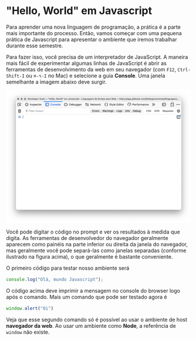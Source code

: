 # "Hello, World" em Javascript

Para aprender uma nova linguagem de programação, a prática é a parte mais importante do processo. Então, vamos começar com uma pequena prática de Javascript para apresentar o ambiente que iremos trabalhar durante esse semestre.

Para fazer isso, você precisa de um interpretador de JavaScript. A maneira mais fácil de experimentar algumas linhas de JavaScript é abrir as ferramentas de desenvolvimento da web em seu navegador (com `F12`, `Ctrl-Shift-I` ou `⌘-⌥-I` no Mac) e selecione a guia **Console**. Uma janela semelhante a imagem abaixo deve surgir.

![Tela de "Ferramentas de Desenvolvedor" no navegador Firefox.](<../.gitbook/assets/Screen Shot 2021-06-07 at 19.09.18.png>)

Você pode digitar o código no prompt e ver os resultados à medida que digita. As ferramentas de desenvolvedor do navegador geralmente aparecem como painéis na parte inferior ou direita da janela do navegador, mas geralmente você pode separá-las como janelas separadas (conforme ilustrado na figura acima), o que geralmente é bastante conveniente.

O primeiro código para testar nosso ambiente será

```javascript
console.log("Olá, mundo Javascript");
```

O código acima deve imprimir a mensagem no console do browser logo após o comando. Mais um comando que pode ser testado agora é

```javascript
window.alert("Oi")
```

Veja que esse segundo comando só é possível ao usar o ambiente de host **navegador da web**. Ao usar um ambiente como **Node**, a referência de `window` não existe.
